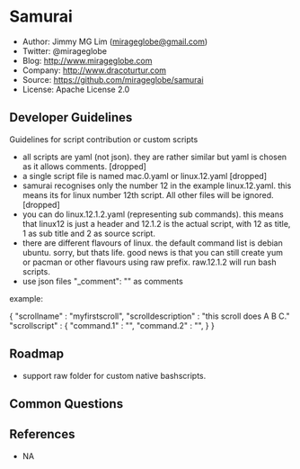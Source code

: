 Samurai
================================================

- Author: Jimmy MG Lim (mirageglobe@gmail.com)
- Twitter: @mirageglobe
- Blog: http://www.mirageglobe.com
- Company: http://www.dracoturtur.com
- Source: https://github.com/mirageglobe/samurai
- License: Apache License 2.0


Developer Guidelines
-----------------------------

Guidelines for script contribution or custom scripts

- all scripts are yaml (not json). they are rather similar but yaml is chosen as it allows comments. [dropped]
- a single script file is named mac.0.yaml or linux.12.yaml [dropped]
- samurai recognises only the number 12 in the example linux.12.yaml. this means its for linux number 12th script. All other files will be ignored. [dropped]
- you can do linux.12.1.2.yaml (representing sub commands). this means that linux12 is just a header and 12.1.2 is the actual script, with 12 as title, 1 as sub title and 2 as source script.
- there are different flavours of linux. the default command list is debian ubuntu. sorry, but thats life. good news is that you can still create yum or pacman or other flavours using raw prefix. raw.12.1.2 will run bash scripts.
- use json files "_comment": "" as comments

example:

{
  "scrollname" : "myfirstscroll",
  "scrolldescription" : "this scroll does A B C."
  "scrollscript" :
  {
    "command.1" : "",
    "command.2" : "",
  }
}


Roadmap
-----------------------------

- support raw folder for custom native bashscripts.


Common Questions
-----------------------------



References
-----------------------------

- NA
